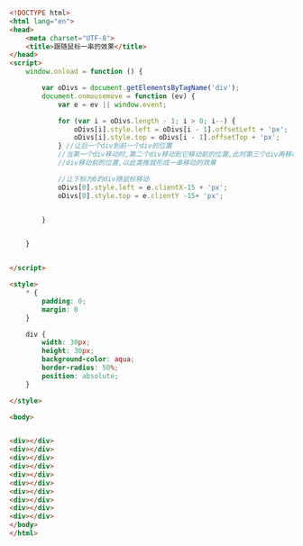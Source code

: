 
<BlogInfo title="88.跟随鼠标一串的效果" author="白日梦想猿" pv=0 read_times=0 pre_cost_time=0分57秒 category="js学习" tag_list="['js学习']" create_time="2021.01.08 12:35:27" update_time="2021.01.08 12:48:37" />

```html
<!DOCTYPE html>
<html lang="en">
<head>
    <meta charset="UTF-8">
    <title>跟随鼠标一串的效果</title>
</head>
<script>
    window.onload = function () {

        var oDivs = document.getElementsByTagName('div');
        document.onmousemove = function (ev) {
            var e = ev || window.event;

            for (var i = oDivs.length - 1; i > 0; i--) {
                oDivs[i].style.left = oDivs[i - 1].offsetLeft + 'px';
                oDivs[i].style.top = oDivs[i - 1].offsetTop + 'px';
            } //让后一个div到前一个div的位置
            //当第一个div移动时,第二个div移动到它移动前的位置,此时第三个div再移动到第二个
            //div移动前的位置,以此类推就形成一串移动的效果

            //让下标为0的div随鼠标移动
            oDivs[0].style.left = e.clientX-15 + 'px';
            oDivs[0].style.top = e.clientY -15+ 'px';


        }


    }


</script>

<style>
    * {
        padding: 0;
        margin: 0
    }

    div {
        width: 30px;
        height: 30px;
        background-color: aqua;
        border-radius: 50%;
        position: absolute;
    }

</style>

<body>


<div></div>
<div></div>
<div></div>
<div></div>
<div></div>
<div></div>
<div></div>
<div></div>
<div></div>
<div></div>
</body>
</html>
```
